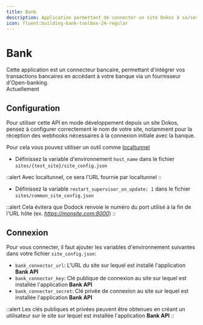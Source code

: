 ```yaml
---
title: Bank
description: Application permettant de connecter un site Dokos à sa/ses banque(s).
icon: fluent:building-bank-toolbox-24-regular
---
```


# Bank

Cette application est un connecteur bancaire, permettant d'intégrer vos transactions bancaires en accédant à votre banque via un fournisseur d'Open-banking.  
Actuellement 


## Configuration

Pour utiliser cette API en mode développement depuis un site Dokos, pensez à configurer correctement le nom de votre site, notamment pour la réception des webhooks nécessaires à la connexion initiale avec la banque.

Pour cela vous pouvez utiliser un outil comme [localtunnel](https://github.com/localtunnel/localtunnel)

- Définissez la variable d'environnement `host_name` dans le fichier `sites/{test_site}/site_config.json`

::alert
Avec localtunnel, ce sera l'URL fournie par localtunnel
::

- Définissez la variable `restart_supervisor_on_update: 1` dans le fichier `sites/common_site_config.json`

::alert
Cela évitera que Dodock renvoie le numéro du port utilisé à la fin de l'URL hôte (ex. *https://monsite.com:8000*)
::


## Connexion

Pour vous connecter, il faut ajouter les variables d'environnement suivantes dans votre fichier `site_config.json`:

- `bank_connector_url`: L'URL du site sur lequel est installé l'application **Bank API**
- `bank_connector_key`: Clé publique de connexion au site sur lequel est installée l'application **Bank API**
- `bank_connector_secret`: Clé privée de connexion au site sur lequel est installée l'application **Bank API**

::alert
Les clés publiques et privées peuvent être obtenues en créant un utilisateur sur le site sur lequel est installée l'application **Bank API**
::
